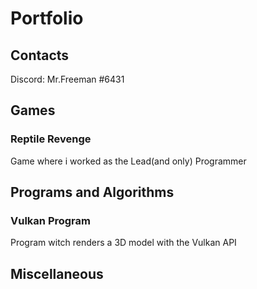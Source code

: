 # Portfolio

## Contacts
Discord: Mr.Freeman #6431

## Games
### Reptile Revenge
Game where i worked as the Lead(and only) Programmer

## Programs and Algorithms
### Vulkan Program
Program witch renders a 3D model with the Vulkan API

## Miscellaneous
